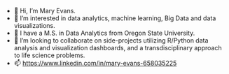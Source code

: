 - 👋 Hi, I’m Mary Evans.
- 👀 I’m interested in data analytics, machine learning, Big Data and data visualizations.
- 🌱 I have a M.S. in Data Analytics from Oregon State University. 
- 💞️ I’m looking to collaborate on side-projects utilizing R/Python data analysis and visualization dashboards, and a transdisciplinary approach to life science problems. 
- 📫 https://www.linkedin.com/in/mary-evans-658035225

<!---
mmevans54/mmevans54 is a ✨ special ✨ repository because its `README.md` (this file) appears on your GitHub profile.
You can click the Preview link to take a look at your changes.
--->

